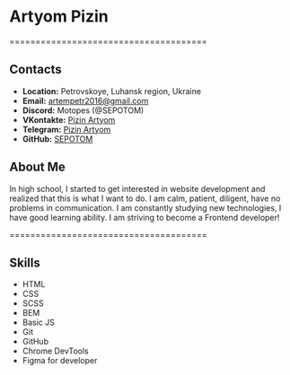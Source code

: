 # Artyom Pizin

======================================

## Contacts

- **Location:** Petrovskoye, Luhansk region, Ukraine
- **Email:** artempetr2016@gmail.com
- **Discord:** Motopes (@SEPOTOM)
- **VKontakte:** [Pizin Artyom](https://vk.com/vselenskii.motopes)
- **Telegram:** [Pizin Artyom](https://t.me/M0T0PES)
- **GitHub:** [SEPOTOM](https://github.com/SEPOTOM)

## About Me

In high school, I started to get interested in website development and realized that this is what I want to do. I am calm, patient, diligent, have no problems in communication. I am constantly studying new technologies, I have good learning ability. I am striving to become a Frontend developer!

======================================

## Skills

- HTML
- CSS
- SCSS
- BEM
- Basic JS
- Git
- GitHub
- Chrome DevTools
- Figma for developer
